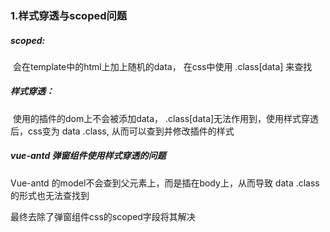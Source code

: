 ### 1.样式穿透与scoped问题

##### scoped: 

​	会在template中的html上加上随机的data， 在css中使用 .class[data] 来查找

##### 样式穿透：

​	使用的插件的dom上不会被添加data， .class[data]无法作用到，使用样式穿透后，css变为 data .class, 从而可以查到并修改插件的样式

##### vue-antd 弹窗组件使用样式穿透的问题

Vue-antd 的model不会查到父元素上，而是插在body上，从而导致 data .class的形式也无法查找到

最终去除了弹窗组件css的scoped字段将其解决